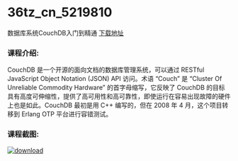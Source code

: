 # 36tz_cn_5219810
数据库系统CouchDB入门到精通
[下载地址](http://www.36tz.cn/article/5219810 "下载地址")
### 课程介绍:
CouchDB 是一个开源的面向文档的数据库管理系统，可以通过 RESTful JavaScript Object Notation (JSON) API 访问。术语 “Couch” 是 “Cluster Of Unreliable Commodity Hardware” 的首字母缩写，它反映了 CouchDB 的目标具有高度可伸缩性，提供了高可用性和高可靠性，即使运行在容易出现故障的硬件上也是如此。CouchDB 最初是用 C++ 编写的，但在 2008 年 4 月，这个项目转移到 Erlang OTP 平台进行容错测试。

### 课程截图:
[![download](http://36tz.cn/muke_img/2021_05_2-23.png "下载地址")](http://www.36tz.cn "下载地址")
